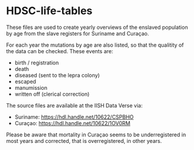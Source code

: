 # HDSC-life-tables
These files are used to create yearly overviews of the enslaved population by age from the slave registers for Suriname and Curaçao. 

For each year the mutations by age are also listed, so that the qualitity of the data can be checked. These events are:
- birth / registration
- death
- diseased (sent to the lepra colony)
- escaped
- manumission
- written off (clerical correction)

The source files are available at the IISH Data Verse via:
- Suriname: https://hdl.handle.net/10622/CSPBHO
- Curaçao: https://hdl.handle.net/10622/1OV0RM 

Please be aware that mortality in Curaçao seems to be underregistered in most years and corrected, that is overregistered, in other years.

